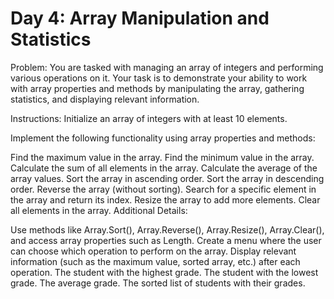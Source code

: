 # Day 4: Array Manipulation and Statistics

Problem:
You are tasked with managing an array of integers and performing various operations on it. Your task is to demonstrate your ability to work with array properties and methods by manipulating the array, gathering statistics, and displaying relevant information.

Instructions:
Initialize an array of integers with at least 10 elements.

Implement the following functionality using array properties and methods:

Find the maximum value in the array.
Find the minimum value in the array.
Calculate the sum of all elements in the array.
Calculate the average of the array values.
Sort the array in ascending order.
Sort the array in descending order.
Reverse the array (without sorting).
Search for a specific element in the array and return its index.
Resize the array to add more elements.
Clear all elements in the array.
Additional Details:

Use methods like Array.Sort(), Array.Reverse(), Array.Resize(), Array.Clear(), and access array properties such as Length.
Create a menu where the user can choose which operation to perform on the array.
Display relevant information (such as the maximum value, sorted array, etc.) after each operation.
The student with the highest grade.
The student with the lowest grade.
The average grade.
The sorted list of students with their grades.

